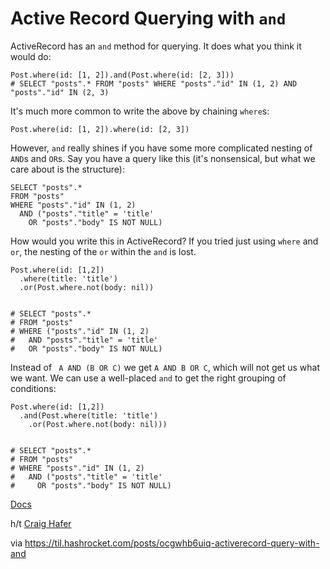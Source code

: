 # Active Record Querying with `and`

ActiveRecord has an `and` method for querying. It does what you think it would do:

```
Post.where(id: [1, 2]).and(Post.where(id: [2, 3]))
# SELECT "posts".* FROM "posts" WHERE "posts"."id" IN (1, 2) AND "posts"."id" IN (2, 3)
```

It's much more common to write the above by chaining `where`s: 

```
Post.where(id: [1, 2]).where(id: [2, 3])
```

However, `and` really shines if you have some more complicated nesting of `AND`s and `OR`s. Say you have a query like this (it's nonsensical, but what we care about is the structure):

```
SELECT "posts".* 
FROM "posts" 
WHERE "posts"."id" IN (1, 2) 
  AND ("posts"."title" = 'title'
    OR "posts"."body" IS NOT NULL)
```

How would you write this in ActiveRecord? If you tried just using `where` and `or`, the nesting of the `or` within the `and` is lost. 

```
Post.where(id: [1,2])
  .where(title: 'title')
  .or(Post.where.not(body: nil))


# SELECT "posts".* 
# FROM "posts" 
# WHERE ("posts"."id" IN (1, 2) 
# 	AND "posts"."title" = 'title' 
# 	OR "posts"."body" IS NOT NULL)
```

Instead of ` A AND (B OR C)` we get `A AND B OR C`, which will not get us what we want. We can use a well-placed `and` to get the right grouping of conditions:

```
Post.where(id: [1,2])
  .and(Post.where(title: 'title')
    .or(Post.where.not(body: nil)))


# SELECT "posts".*
# FROM "posts"
# WHERE "posts"."id" IN (1, 2)
#   AND ("posts"."title" = 'title'
#     OR "posts"."body" IS NOT NULL)
```

[Docs](https://api.rubyonrails.org/v7.0.6/classes/ActiveRecord/QueryMethods.html#method-i-and)

h/t [Craig Hafer](https://til.hashrocket.com/authors/craighafer)

via https://til.hashrocket.com/posts/ocgwhb6uiq-activerecord-query-with-and
